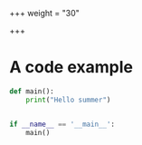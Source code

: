 +++
weight = "30"

+++
# A code example


```Python
def main():
    print("Hello summer")


if __name__ == '__main__':
    main()
```